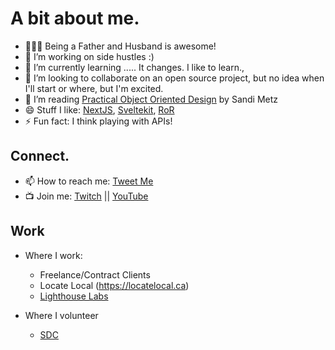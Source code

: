 
# A bit about me.

- 👨‍👩‍👦 Being a Father and Husband is awesome!
- 🔭 I’m working on side hustles :)
- 🌱 I’m currently learning ..... It changes. I like to learn., 
- 👯 I’m looking to collaborate on an open source project, but no idea when I'll start or where, but I'm excited.
- 🤔 I’m reading [Practical Object Oriented Design](https://www.amazon.ca/Practical-Object-Oriented-Design-Agile-Primer/dp/0134456475/ref=sr_1_1?keywords=sandi+metz&qid=1641580865&s=books&sprefix=sandi+me%2Cstripbooks%2C109&sr=1-1) by Sandi Metz
- 😄 Stuff I like: [NextJS](https://nextjs.org), [Sveltekit](https://kit.svelte.dev/), [RoR](https://rubyonrails.org)
- ⚡  Fun fact: I think playing with APIs!

## Connect.
- 📫 How to reach me: [Tweet Me](https://twitter.com/misterhtmlcss)
- 📺 Join me: [Twitch](https://www.twitch.tv/misterhtmlcss) || [YouTube](https://www.youtube.com/channel/UC0eNBdAeTGbi6BZMgLvVTmA)


## Work
- Where I work:
    * Freelance/Contract Clients
    * Locate Local (https://locatelocal.ca)
    * [Lighthouse Labs](https://www.lighthouselabs.ca)

- Where I volunteer
    * [SDC](https://sdc.fyi/)
